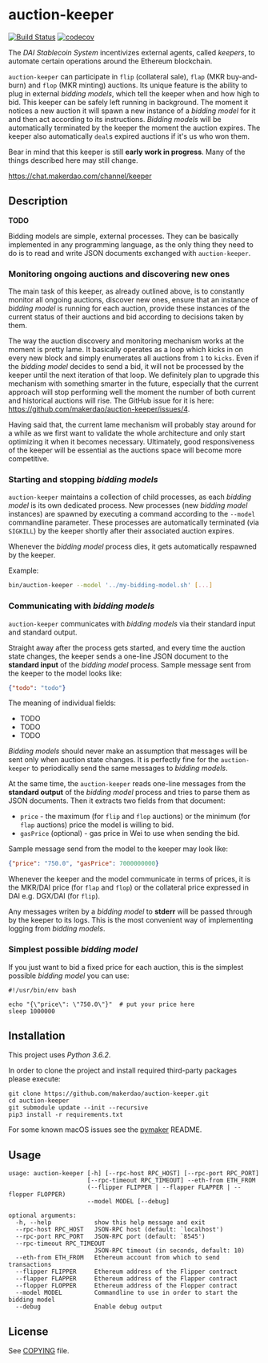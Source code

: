 # auction-keeper

[![Build Status](https://travis-ci.org/makerdao/auction-keeper.svg?branch=master)](https://travis-ci.org/makerdao/auction-keeper)
[![codecov](https://codecov.io/gh/makerdao/auction-keeper/branch/master/graph/badge.svg)](https://codecov.io/gh/makerdao/auction-keeper)

The _DAI Stablecoin System_ incentivizes external agents, called _keepers_,
to automate certain operations around the Ethereum blockchain.

`auction-keeper` can participate in `flip` (collateral sale), `flap` (MKR buy-and-burn)
and `flop` (MKR minting) auctions. Its unique feature is the ability to plug in external
_bidding models_, which tell the keeper when and how high to bid. This keeper can be safely
left running in background. The moment it notices a new auction it will spawn a new instance
of a _bidding model_ for it and then act according to its instructions. _Bidding models_ will
be automatically terminated by the keeper the moment the auction expires.  The keeper also
automatically `deal`s expired auctions if it's us who won them.

Bear in mind that this keeper is still **early work in progress**. Many of the things described
here may still change.

<https://chat.makerdao.com/channel/keeper>


## Description

**TODO**

Bidding models are simple, external processes. They can be basically implemented in any programming language,
as the only thing they need to do is to read and write JSON documents exchanged with `auction-keeper`.


### Monitoring ongoing auctions and discovering new ones

The main task of this keeper, as already outlined above, is to constantly monitor all ongoing auctions,
discover new ones, ensure that an instance of _bidding model_ is running for each auction, provide
these instances of the current status of their auctions and bid according to decisions taken by them.

The way the auction discovery and monitoring mechanism works at the moment is pretty lame. It basically
operates as a loop which kicks in on every new block and simply enumerates all auctions from `1` to `kicks`.
Even if the _bidding model_ decides to send a bid, it will not be processed by the keeper until the next
iteration of that loop. We definitely plan to upgrade this mechanism with something smarter in the future,
especially that the current approach will stop performing well the moment the number of both current
and historical auctions will rise. The GitHub issue for it is here: <https://github.com/makerdao/auction-keeper/issues/4>.

Having said that, the current lame mechanism will probably stay around for a while as we first want
to validate the whole architecture and only start optimizing it when it becomes necessary. Ultimately,
good responsiveness of the keeper will be essential as the auctions space will become more competitive.


### Starting and stopping _bidding models_

`auction-keeper` maintains a collection of child processes, as each _bidding model_ is its own dedicated
process. New processes (new _bidding model_ instances) are spawned by executing a command according to the
`--model` commandline parameter. These processes are automatically terminated (via `SIGKILL`) by the keeper
shortly after their associated auction expires.

Whenever the _bidding model_ process dies, it gets automatically respawned by the keeper.

Example:
```bash
bin/auction-keeper --model '../my-bidding-model.sh' [...]
```


### Communicating with _bidding models_

`auction-keeper` communicates with _bidding models_ via their standard input and standard output.

Straight away after the process gets started, and every time the auction state changes, the keeper
sends a one-line JSON document to the **standard input** of the _bidding model_ process.
Sample message sent from the keeper to the model looks like:
```json
{"todo": "todo"}
```

The meaning of individual fields:
* TODO
* TODO
* TODO

_Bidding models_ should never make an assumption that messages will be sent only when auction state changes.
It is perfectly fine for the `auction-keeper` to periodically send the same messages to _bidding models_.

At the same time, the `auction-keeper` reads one-line messages from the **standard output** of the _bidding model_
process and tries to parse them as JSON documents. Then it extracts two fields from that document:
* `price` - the maximum (for `flip` and `flop` auctions) or the minimum (for `flap` auctions) price
  the model is willing to bid.
* `gasPrice` (optional) - gas price in Wei to use when sending the bid.

Sample message send from the model to the keeper may look like:
```json
{"price": "750.0", "gasPrice": 7000000000}
```

Whenever the keeper and the model communicate in terms of prices, it is the MKR/DAI price (for `flap` and `flop`)
or the collateral price expressed in DAI e.g. DGX/DAI (for `flip`).

Any messages writen by a _bidding model_ to **stderr** will be passed through by the keeper to its logs.
This is the most convenient way of implementing logging from _bidding models_.


### Simplest possible _bidding model_

If you just want to bid a fixed price for each auction, this is the simplest possible _bidding model_
you can use:

```
#!/usr/bin/env bash

echo "{\"price\": \"750.0\"}"  # put your price here
sleep 1000000
```


## Installation

This project uses *Python 3.6.2*.

In order to clone the project and install required third-party packages please execute:
```
git clone https://github.com/makerdao/auction-keeper.git
cd auction-keeper
git submodule update --init --recursive
pip3 install -r requirements.txt
```

For some known macOS issues see the [pymaker](https://github.com/makerdao/pymaker) README.


## Usage

```
usage: auction-keeper [-h] [--rpc-host RPC_HOST] [--rpc-port RPC_PORT]
                      [--rpc-timeout RPC_TIMEOUT] --eth-from ETH_FROM
                      (--flipper FLIPPER | --flapper FLAPPER | --flopper FLOPPER)
                      --model MODEL [--debug]

optional arguments:
  -h, --help            show this help message and exit
  --rpc-host RPC_HOST   JSON-RPC host (default: `localhost')
  --rpc-port RPC_PORT   JSON-RPC port (default: `8545')
  --rpc-timeout RPC_TIMEOUT
                        JSON-RPC timeout (in seconds, default: 10)
  --eth-from ETH_FROM   Ethereum account from which to send transactions
  --flipper FLIPPER     Ethereum address of the Flipper contract
  --flapper FLAPPER     Ethereum address of the Flapper contract
  --flopper FLOPPER     Ethereum address of the Flopper contract
  --model MODEL         Commandline to use in order to start the bidding model
  --debug               Enable debug output
```


## License

See [COPYING](https://github.com/makerdao/auction-keeper/blob/master/COPYING) file.
